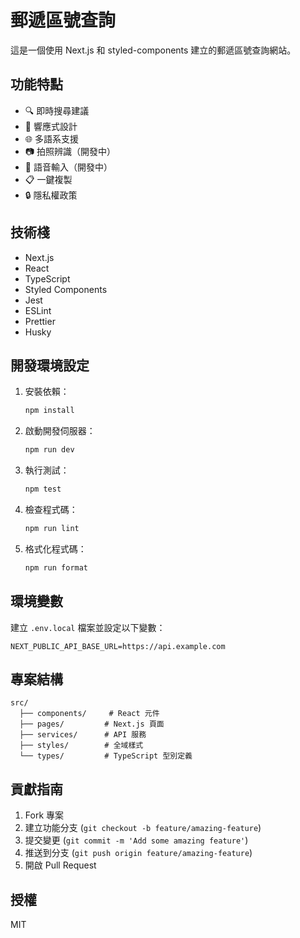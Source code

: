# 郵遞區號查詢

這是一個使用 Next.js 和 styled-components 建立的郵遞區號查詢網站。

## 功能特點

- 🔍 即時搜尋建議
- 📱 響應式設計
- 🌐 多語系支援
- 📷 拍照辨識（開發中）
- 🎤 語音輸入（開發中）
- 📋 一鍵複製
- 🔒 隱私權政策

## 技術棧

- Next.js
- React
- TypeScript
- Styled Components
- Jest
- ESLint
- Prettier
- Husky

## 開發環境設定

1. 安裝依賴：
   ```bash
   npm install
   ```

2. 啟動開發伺服器：
   ```bash
   npm run dev
   ```

3. 執行測試：
   ```bash
   npm test
   ```

4. 檢查程式碼：
   ```bash
   npm run lint
   ```

5. 格式化程式碼：
   ```bash
   npm run format
   ```

## 環境變數

建立 `.env.local` 檔案並設定以下變數：

```env
NEXT_PUBLIC_API_BASE_URL=https://api.example.com
```

## 專案結構

```
src/
  ├── components/     # React 元件
  ├── pages/         # Next.js 頁面
  ├── services/      # API 服務
  ├── styles/        # 全域樣式
  └── types/         # TypeScript 型別定義
```

## 貢獻指南

1. Fork 專案
2. 建立功能分支 (`git checkout -b feature/amazing-feature`)
3. 提交變更 (`git commit -m 'Add some amazing feature'`)
4. 推送到分支 (`git push origin feature/amazing-feature`)
5. 開啟 Pull Request

## 授權

MIT 
